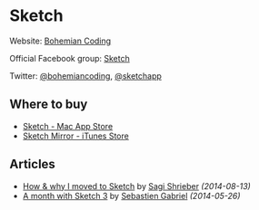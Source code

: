 # Sketch

Website: [Bohemian Coding](http://bohemiancoding.com/sketch/)

Official Facebook group: [Sketch](https://www.facebook.com/groups/sketchformac/)

Twitter: [@bohemiancoding](https://twitter.com/bohemiancoding), [@sketchapp](https://twitter.com/sketchapp)

## Where to buy

- [Sketch - Mac App Store](https://itunes.apple.com/us/app/sketch/id852320343)
- [Sketch Mirror - iTunes Store](https://itunes.apple.com/us/app/sketch-mirror/id677296955)

## Articles

- [How & why I moved to Sketch](http://hackingui.com/design/sketch-design/why-i-moved-to-sketch/) by [Sagi Shrieber](https://twitter.com/sagishrieber) _(2014-08-13)_
- [A month with Sketch 3](https://medium.com/@KounterB/a-month-with-sketch-3-68c443fe5041) by [Sebastien Gabriel](https://twitter.com/KounterB) _(2014-05-26)_
